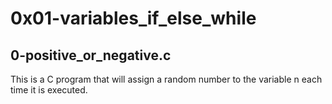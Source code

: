 # 0x01-variables_if_else_while

## 0-positive_or_negative.c
This is a C program that  will assign a random number to the variable n each time it is executed.

